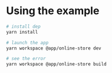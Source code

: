 # Using the example

```sh
# install dep
yarn install

# launch the app
yarn workspace @app/online-store dev

# see the error
yarn workspace @app/online-store build
```

